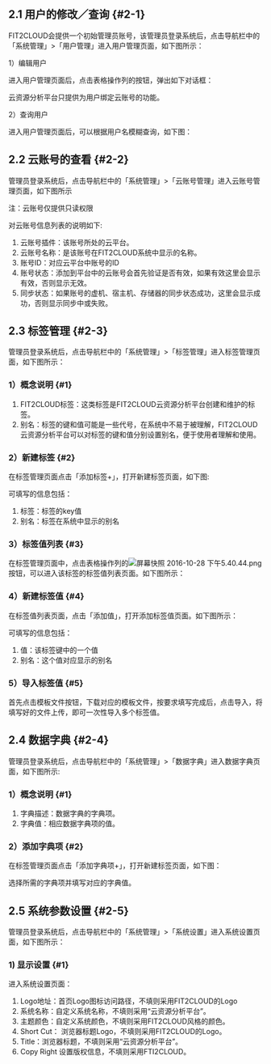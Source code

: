 ## 2.1 用户的修改／查询 {#2-1}

FIT2CLOUD会提供一个初始管理员账号，该管理员登录系统后，点击导航栏中的「系统管理」&gt;「用户管理」进入用户管理页面，如下图所示：

1）编辑用户

进入用户管理页面后，点击表格操作列的按钮，弹出如下对话框：

云资源分析平台只提供为用户绑定云账号的功能。

2）查询用户

进入用户管理页面后，可以根据用户名模糊查询，如下图：

## 2.2 云账号的查看 {#2-2}

管理员登录系统后，点击导航栏中的「系统管理」&gt;「云账号管理」进入云账号管理页面，如下图所示

注：云账号仅提供只读权限

对云账号信息列表的说明如下:

1.  云账号插件：该账号所处的云平台。
2.  云账号名称：是该账号在FIT2CLOUD系统中显示的名称。
3.  账号ID：对应云平台中账号的ID
4.  账号状态：添加到平台中的云账号会首先验证是否有效，如果有效这里会显示有效，否则显示无效。
5.  同步状态：如果账号的虚机、宿主机、存储器的同步状态成功，这里会显示成功，否则显示同步中或失败。

## 2.3 标签管理 {#2-3}

管理员登录系统后，点击导航栏中的「系统管理」&gt;「标签管理」进入标签管理页面，如下图所示：

### **1）概念说明** {#1}

1.  FIT2CLOUD标签：这类标签是FIT2CLOUD云资源分析平台创建和维护的标签。
2.  别名：标签的键和值可能是一些代号，在系统中不易于被理解，FIT2CLOUD云资源分析平台可以对标签的键和值分别设置别名，便于使用者理解和使用。

### **2）新建标签** {#2}

在标签管理页面点击「添加标签+」，打开新建标签页面，如下图:

可填写的信息包括：

1.  标签：标签的key值
2.  别名：标签在系统中显示的别名

### **3）标签值列表** {#3}

在标签管理页面中，点击表格操作列的![屏幕快照 2016-10-28 下午5.40.44.png](../assets/ping_mu_kuai_zhao_2016_-_10_-_28_xia_wu_5__40__44.png)按钮，可以进入该标签的标签值列表页面。如下图所示：

### **4）新建标签值** {#4}

在标签值列表页面，点击「添加值」，打开添加标签值页面。如下图所示：

可填写的信息包括：

1.  值：该标签键中的一个值
2.  别名：这个值对应显示的别名

### **5）导入标签值** {#5}

首先点击模板文件按钮，下载对应的模板文件，按要求填写完成后，点击导入，将填写好的文件上传，即可一次性导入多个标签值。

## 2.4 数据字典 {#2-4}

管理员登录系统后，点击导航栏中的「系统管理」&gt;「数据字典」进入数据字典页面，如下图所示:

### **1）概念说明** {#1}

1.  字典描述：数据字典的字典项。
2.  字典值：相应数据字典项的值。

### **2）添加字典项** {#2}

在标签管理页面点击「添加字典项+」，打开新建标签页面，如下图：

选择所需的字典项并填写对应的字典值。

## 2.5 系统参数设置 {#2-5}

管理员登录系统后，点击导航栏中的「系统管理」&gt;「系统设置」进入系统设置页面，如下图所示：

### **1) 显示设置** {#1}

进入系统设置页面：

1.  Logo地址：首页Logo图标访问路径，不填则采用FIT2CLOUD的Logo
2.  系统名称：自定义系统名称，不填则采用“云资源分析平台”。
3.  主题颜色：自定义系统颜色，不填则采用FIT2CLOUD风格的颜色。
4.  Short Cut： 浏览器标题Logo，不填则采用FIT2CLOUD的Logo。
5.  Title：浏览器标题，不填则采用“云资源分析平台”。
6.  Copy Right 设置版权信息，不填则采用FTI2CLOUD。

